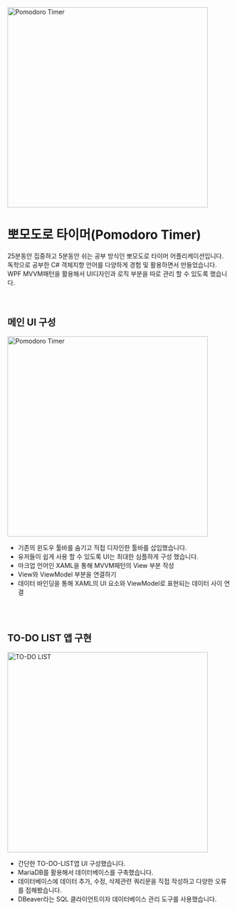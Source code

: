 <img src="http://kr.tipsandtricks.tech/images/1417/pomodoro-technique.jpeg" width="450px" alt="Pomodoro Timer"></img><br/>
# 뽀모도로 타이머(Pomodoro Timer)


25분동안 집중하고 5분동안 쉬는 공부 방식인 뽀모도로 타이머 어플리케이션입니다.<br/>
독학으로 공부한 C# 객체지향 언어를 다양하게 경험 및 활용하면서 만들었습니다.<br/>
WPF MVVM패턴을 활용해서 UI디자인과 로직 부분을 따로 관리 할 수 있도록 했습니다.
<br/>
<br/>
<br/>

## 메인 UI 구성

<img src="https://user-images.githubusercontent.com/70641418/121768173-c88b3a80-cb97-11eb-8df2-6d8c7af6a8a3.png" width="450px" alt="Pomodoro Timer"></img><br/>

- 기존의 윈도우 툴바를 숨기고 직접 디자인한 툴바를 삽입했습니다.
- 유저들이 쉽게 사용 할 수 있도록 UI는 최대한 심플하게 구성 했습니다.
- 마크업 언어인 XAML을 통해 MVVM패턴의 View 부분 작성
- View와 ViewModel 부분을 연결하기 
- 데이터 바인딩을 통해 XAML의 UI 요소와 ViewModel로 표현되는 데이터 사이 연결
<br/>
<br/>

## TO-DO LIST 앱 구현

<img src="https://user-images.githubusercontent.com/70641418/123513063-f3ac7880-d6c5-11eb-9554-f017549e2ceb.png" width="450px" alt="TO-DO LIST"></img><br/>
- 간단한 TO-DO-LIST앱 UI 구성했습니다.
- MariaDB를 활용해서 데이터베이스를 구축했습니다.
- 데이터베이스에 데이터 추가, 수정, 삭제관련 쿼리문을 직접 작성하고 다양한 오류를 접해봤습니다.
- DBeaver라는 SQL 클라이언트이자 데이터베이스 관리 도구를 사용했습니다.
